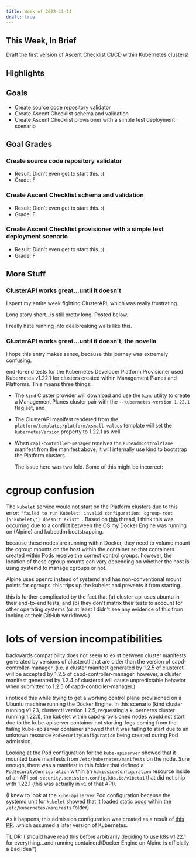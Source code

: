 ```yaml
---
title: Week of 2022-11-14
draft: true
---
```


## This Week, In Brief

Draft the first version of Ascent Checklist CI/CD within Kubernetes clusters!

## Highlights

## Goals

- Create source code repository validator
- Create Ascent Checklist schema and validation
- Create Ascent Checklist provisioner with a simple test deployment scenario

## Goal Grades

### Create source code repository validator

- Result: Didn't even get to start this. :(
- Grade: F

### Create Ascent Checklist schema and validation

- Result: Didn't even get to start this. :(
- Grade: F

### Create Ascent Checklist provisioner with a simple test deployment scenario

- Result: Didn't even get to start this. :(
- Grade: F

## More Stuff

### ClusterAPI works great...until it doesn't

I spent my entire week fighting ClusterAPI, which was really frustrating.

Long story short...is still pretty long. Posted below.

I really hate running into dealbreaking walls like this.

### ClusterAPI works great...until it doesn't, the novella

i hope this entry makes sense, because this journey was extremely confusing.

end-to-end tests for the Kubernetes Developer Platform Provisioner used Kubernetes v1.22.1 for
clusters created within Management Planes and Platforms. This means three things:

- The `kind` Cluster provider will download and use the `kind` utility to create
  a Management Planes cluster pair with the `--kubernetes-version 1.22.1` flag set,
  and
- The ClusterAPI manifest rendered from the
  `platform/templates/platform/xsmall-values` template will set the
  `kubernetesVersion` property to 1.22.1 as well
- When `capi-controller-manager` receives the `KubeadmControlPlane` manifest
  from the manifest above, it will internally use kind to bootstrap the Platform
  clusters.

  The issue here was two fold. Some of this might be incorrect:

# **cgroup confusion**

The `kubelet` service would not start on the Platform clusters due to this error:
`"failed to run Kubelet: invalid configuration: cgroup-root [\"kubelet\"]
doesn't exist" `. Based on
[this](https://github.com/kubernetes-sigs/kind/issues/1969) thread, I think this
was occurring due to a conflict between the OS my Docker Engine was running on
(Alpine) and kubeadm bootstrapping.

because these nodes are running within Docker, they need to volume mount the
cgroup mounts on the host within the container so that containers created within
Pods receive the correct control groups. however, the location of these cgroup
mounts can vary depending on whether the host is using systemd to manage cgroups
or not.

Alpine uses openrc instead of systemd and has non-conventional mount points for
cgroups. this trips up the kubelet and prevents it from starting.

this is further complicated by the fact that (a) cluster-api uses ubuntu in
their end-to-end tests, and (b) they don't matrix their tests to account for
other operating systems (or at least I didn't see any evidence of this from
looking at their GitHub workflows.)

# **lots of version incompatibilities**

backwards compatibility does not seem to exist between cluster manifests
generated by versions of clusterctl that are older than the version of
capd-controller-manager. (i.e. a cluster manifest generated by 1.2.5 of
clusterctl will be accepted by 1.2.5 of capd-controller-manager. however, a
cluster manifest generated by 1.2.4 of clusterctl will cause unpredictable
behavior when submitted to 1.2.5 of capd-controller-manager.)

i noticed this while trying to get a working control plane provisioned on a
Ubuntu machine running the Docker Engine. in this scenario (kind cluster running
v1.23, clusterctl version 1.2.5, requesting a kubernetes cluster running
1.22.1), the kubelet within capd-provisioned nodes would not start due to the
kube-apiserver container not starting. logs coming from the failing
kube-apiserver container showed that it was failing to start due to an unknown
resource `PodSecurityConfiguration` being created during Pod admission.

Looking at the Pod configuration for the `kube-apiserver` showed that it mounted
base manifests from `/etc/kubernetes/manifests` on the node. Sure enough, there
was a manifest in this folder that defined a `PodSecurityConfiguration` within
an `AdmissionConfiguration` resource inside of an API
`pod-security.admission.config.k8s.io/v1beta1` that did not ship with 1.22.1
(this was actually in `v1` of that API).

(I knew to look at the `kube-apiserver` Pod configuration because the systemd
unit for `kubelet` showed that it loaded [static
pods](https://kubernetes.io/docs/tasks/configure-pod-container/static-pod/)
within the `/etc/kubernetes/manifests` folder)

As it happens, this admission configuration was created as a result of [this
PR](https://github.com/kubernetes-sigs/cluster-api/issues/6329)...which assumed
a later version of Kubernetes.

TL;DR: I should have [read
this](https://cluster-api.sigs.k8s.io/reference/versions.html) before
arbitrarily deciding to use k8s v1.22.1 for everything...and running
containerd/Docker Engine on Alpine is officially a Bad Idea™)
